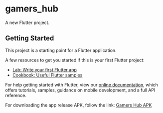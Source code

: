 # gamers_hub

A new Flutter project.

## Getting Started

This project is a starting point for a Flutter application.

A few resources to get you started if this is your first Flutter project:

- [Lab: Write your first Flutter app](https://flutter.dev/docs/get-started/codelab)
- [Cookbook: Useful Flutter samples](https://flutter.dev/docs/cookbook)

For help getting started with Flutter, view our
[online documentation](https://flutter.dev/docs), which offers tutorials,
samples, guidance on mobile development, and a full API reference.

For downloading the app release APK, follow the link:
[Gamers Hub APK](https://drive.google.com/file/d/1xnc0a1eybbUMtWWc7lT-EuRBLeCNZFfu/view?usp=sharing)